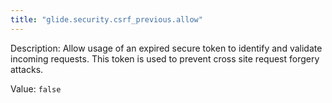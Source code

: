 ```yaml
---
title: "glide.security.csrf_previous.allow"
---
```


Description: Allow usage of an expired secure token to identify and validate incoming requests.  This token is used to prevent cross site request forgery attacks.

Value: `false`